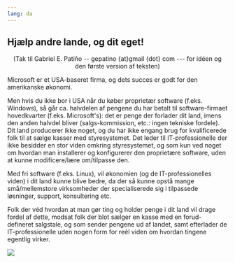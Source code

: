 ```yaml
---
lang: da
---
```





<h2>Hjælp andre lande, og dit eget!</h2>

<center>(Tak til Gabriel E. Patiño -- gepatino {at}gmail {dot} com --- for idéen og den første version af teksten) </center>

Microsoft er et USA-baseret firma, og dets succes er godt for den amerikanske økonomi.

Men hvis du ikke bor i USA når du køber proprietær software (f.eks. Windows), så går ca. halvdelen af pengene du har betalt til software-firmaet hovedkvarter (f.eks. Microsoft's): det er penge der forlader dit land, imens den anden halvdel bliver (salgs-kommission, etc.: ingen tekniske fordele). Dit land producerer ikke noget, og du har ikke engang brug for kvalificerede folk til at sælge kasser med styresystemet. Det leder til IT-professionelle der ikke besidder en stor viden omkring styresystemet, og som kun ved noget om hvordan man installerer og konfigurerer den proprietære software, uden at kunne modificere/lære om/tilpasse den. 

Med fri software (f.eks. Linux), vil økonomien (og de IT-professionelles viden) i dit land kunne blive bedre, da der så kunne opstå mange små/mellemstore virksomheder der specialiserede sig i tilpassede løsninger, support, konsultering etc.

Folk der véd hvordan at man gør ting og holder penge i dit land vil drage fordel af dette, modsat folk der blot sælger en kasse med en forud-defineret salgstale, og som sender pengene ud af landet, samt efterlader de IT-professionelle uden nogen form for reél viden om hvordan tingene egentlig virker.

<img src="Images/earth.png" />




